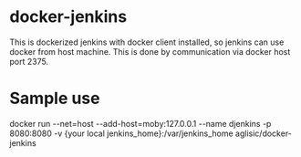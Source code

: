 docker-jenkins
==============
This is dockerized jenkins with docker client installed, so jenkins can use docker from host machine.
This is done by communication via docker host port 2375.


Sample use
==============
docker run --net=host --add-host=moby:127.0.0.1 --name djenkins -p 8080:8080 -v {your local jenkins_home}:/var/jenkins_home aglisic/docker-jenkins

